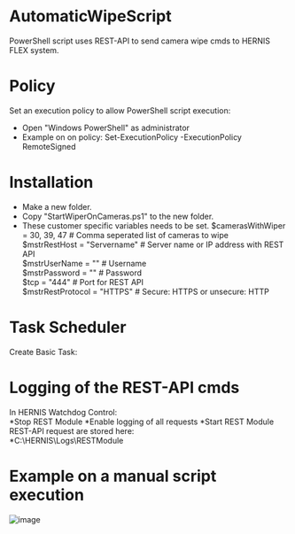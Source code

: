 # AutomaticWipeScript
PowerShell script uses REST-API to send camera wipe cmds to HERNIS FLEX system.
# Policy
Set an execution policy to allow PowerShell script execution:<br>
* Open "Windows PowerShell" as administrator<br>
* Example on on policy: Set-ExecutionPolicy -ExecutionPolicy RemoteSigned
# Installation
* Make a new folder.<br>
* Copy "StartWiperOnCameras.ps1" to the new folder.
* These customer specific variables needs to be set.
$camerasWithWiper = 30, 39, 47      # Comma seperated list of cameras to wipe<br>
$mstrRestHost     = "Servername"    # Server name or IP address with REST API<br>
$mstrUserName     = ""              # Username<br>
$mstrPassword     = ""              # Password<br>
$tcp              = "444"           # Port for REST API<br>
$mstrRestProtocol = "HTTPS"         # Secure: HTTPS or unsecure: HTTP<br>
# Task Scheduler
Create Basic Task:<br>
# Logging of the REST-API cmds
In HERNIS Watchdog Control:<br>
*Stop REST Module
*Enable logging of all requests
*Start REST Module
REST-API request are stored here:<br>
*C:\HERNIS\Logs\RESTModule
# Example on a manual script execution
![image](https://github.com/LeifKlemetsen-eaton/AutomaticWipeScript/assets/115617622/4e44f05e-877f-4f72-902e-e949d43b7f56)
